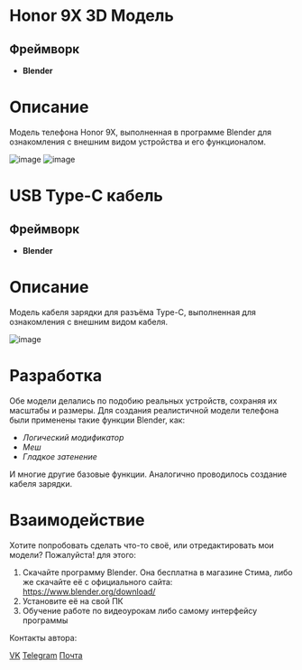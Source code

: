# Honor 9X 3D Модель
## Фреймворк
- **Blender**

# Описание
Модель телефона Honor 9X, выполненная в программе Blender для ознакомления с внешним видом устройства и его функционалом.

![image](https://sun9-80.userapi.com/impg/Kfmd-zsYEWXMoKju0R0GQMtr0DOmGqbkydC9Fg/Ez0sDWbLcPI.jpg?size=268x458&quality=95&sign=5873573824cddfec8a1f28b97bfed8de&type=album)
![image](https://sun7-18.userapi.com/impg/QzpDe0WeB3fCjBRFui13gcxf-Q620VaRcxFodA/Z7bxx3OQbSk.jpg?size=268x458&quality=95&sign=59e69a3c5566bb1b29a3a465c3f04419&type=album)

# USB Type-C кабель
## Фреймворк
- **Blender**

# Описание
Модель кабеля зарядки для разъёма Type-C, выполненная для ознакомления с внешним видом кабеля.

![image](https://github.com/LxstHokage/Phone-and-usb-c-blender/assets/109164076/5e657388-6116-4444-9ecc-de18f6524dd4)

# Разработка
Обе модели делались по подобию реальных устройств, сохраняя их масштабы и размеры. Для создания реалистичной модели телефона были применены такие функции Blender, как:
- *Логический модификатор*
- *Меш*
- *Гладкое затенение*

И многие другие базовые функции. 
Аналогично проводилось создание кабеля зарядки.

# Взаимодействие
Хотите попробовать сделать что-то своё, или отредактировать мои модели? Пожалуйста! для этого:
1. Скачайте программу Blender. Она бесплатна в магазине Стима, либо же скачайте её с официального сайта: https://www.blender.org/download/
2. Установите её на свой ПК
3. Обучение работе по видеоурокам либо самому интерфейсу программы

Контакты автора:

[VK](https://vk.com/lxsthokage)
[Telegram](https://t.me/lasthxkage)
[Почта](altroshin2003@mail.ru)
